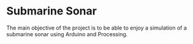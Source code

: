 # Submarine Sonar
The main objective of the project is to be able to enjoy a simulation of a submarine sonar using Arduino and Processing.
